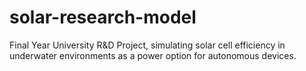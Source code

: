 # solar-research-model
Final Year University R&amp;D Project, simulating solar cell efficiency in underwater environments as a power option for autonomous devices.
